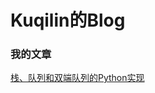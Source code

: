 # Kuqilin的Blog
### 我的文章
[栈、队列和双端队列的Python实现](zhan-dui-lie-hu-shuang-duan-dui-lie-di-python-shi-xian)
